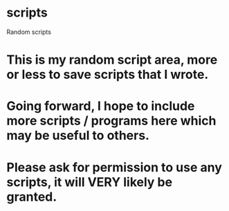 # scripts
Random scripts

# This is my random script area, more or less to save scripts that I wrote.
# Going forward, I hope to include more scripts / programs here which may be useful to others.
# Please ask for permission to use any scripts, it will VERY likely be granted.
